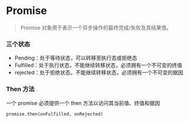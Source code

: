# Promise

> Promise 对象用于表示一个异步操作的最终完成/失败及其结果值。

### 三个状态

- Pending：处于等待状态，可以转移至执行态或拒绝态
- Fulfilled：处于执行状态，不能继续转移状态，必须拥有一个不可变的终值
- rejected：处于拒绝状态，不能继续转移状态，必须拥有一个不可变的据因

### Then 方法

一个 promise 必须提供一个 then 方法以访问其当前值、终值和据因

`promise.then(onFulfilled, onRejected)`
